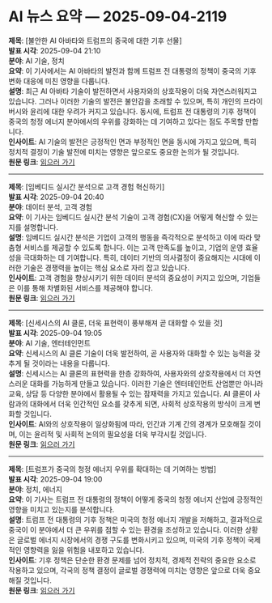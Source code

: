 # AI 뉴스 요약 — 2025-09-04-2119

**제목**: [불안한 AI 아바타와 트럼프의 중국에 대한 기후 선물]  
**발표 시각**: 2025-09-04 21:10  
**분야**: AI 기술, 정치  
**요약**: 이 기사에서는 AI 아바타의 발전과 함께 트럼프 전 대통령의 정책이 중국의 기후 변화 대응에 미친 영향을 다룹니다.  
**설명**: 최근 AI 아바타 기술이 발전하면서 사용자와의 상호작용이 더욱 자연스러워지고 있습니다. 그러나 이러한 기술의 발전은 불안감을 초래할 수 있으며, 특히 개인의 프라이버시와 윤리에 대한 우려가 커지고 있습니다. 동시에, 트럼프 전 대통령의 기후 정책이 중국의 청정 에너지 분야에서의 우위를 강화하는 데 기여하고 있다는 점도 주목할 만합니다.  
**인사이트**: AI 기술의 발전은 긍정적인 면과 부정적인 면을 동시에 가지고 있으며, 특히 정치적 결정이 기술 발전에 미치는 영향은 앞으로도 중요한 논의가 될 것입니다.  
**원문 링크**: [읽으러 가기](https://www.technologyreview.com/2025/09/04/1123066/the-download-unnerving-ai-avatars-and-trumps-climate-gift-to-china/)

---

**제목**: [임베디드 실시간 분석으로 고객 경험 혁신하기]  
**발표 시각**: 2025-09-04 20:40  
**분야**: 데이터 분석, 고객 경험  
**요약**: 이 기사는 임베디드 실시간 분석 기술이 고객 경험(CX)을 어떻게 혁신할 수 있는지를 설명합니다.  
**설명**: 임베디드 실시간 분석은 기업이 고객의 행동을 즉각적으로 분석하고 이에 따라 맞춤형 서비스를 제공할 수 있도록 합니다. 이는 고객 만족도를 높이고, 기업의 운영 효율성을 극대화하는 데 기여합니다. 특히, 데이터 기반의 의사결정이 중요해지는 시대에 이러한 기술은 경쟁력을 높이는 핵심 요소로 자리 잡고 있습니다.  
**인사이트**: 고객 경험을 향상시키기 위한 데이터 분석의 중요성이 커지고 있으며, 기업들은 이를 통해 차별화된 서비스를 제공해야 합니다.  
**원문 링크**: [읽으러 가기](https://www.technologyreview.com/2025/09/04/1122669/transforming-cx-with-embedded-real-time-analytics/)

---

**제목**: [신세시스의 AI 클론, 더욱 표현력이 풍부해져 곧 대화할 수 있을 것]  
**발표 시각**: 2025-09-04 19:05  
**분야**: AI 기술, 엔터테인먼트  
**요약**: 신세시스의 AI 클론 기술이 더욱 발전하여, 곧 사용자와 대화할 수 있는 능력을 갖추게 될 것이라는 내용을 다룹니다.  
**설명**: 신세시스는 AI 클론의 표현력을 한층 강화하여, 사용자와의 상호작용에서 더 자연스러운 대화를 가능하게 만들고 있습니다. 이러한 기술은 엔터테인먼트 산업뿐만 아니라 교육, 상담 등 다양한 분야에서 활용될 수 있는 잠재력을 가지고 있습니다. AI 클론이 사람과의 대화에서 더욱 인간적인 요소를 갖추게 되면, 사회적 상호작용의 방식이 크게 변화할 것입니다.  
**인사이트**: AI와의 상호작용이 일상화됨에 따라, 인간과 기계 간의 경계가 모호해질 것이며, 이는 윤리적 및 사회적 논의의 필요성을 더욱 부각시킬 것입니다.  
**원문 링크**: [읽으러 가기](https://www.technologyreview.com/2025/09/04/1123054/synthesias-ai-clones-are-more-expressive-than-ever-soon-theyll-be-able-to-talk-back/)

---

**제목**: [트럼프가 중국의 청정 에너지 우위를 확대하는 데 기여하는 방법]  
**발표 시각**: 2025-09-04 19:00  
**분야**: 정치, 에너지  
**요약**: 이 기사는 트럼프 전 대통령의 정책이 어떻게 중국의 청정 에너지 산업에 긍정적인 영향을 미치고 있는지를 분석합니다.  
**설명**: 트럼프 전 대통령의 기후 정책은 미국의 청정 에너지 개발을 저해하고, 결과적으로 중국이 이 분야에서 더 큰 우위를 점할 수 있는 환경을 조성하고 있습니다. 이러한 상황은 글로벌 에너지 시장에서의 경쟁 구도를 변화시키고 있으며, 미국의 기후 정책이 국제적인 영향력을 잃을 위험을 내포하고 있습니다.  
**인사이트**: 기후 정책은 단순한 환경 문제를 넘어 정치적, 경제적 전략의 중요한 요소로 작용하고 있으며, 각국의 정책 결정이 글로벌 경쟁력에 미치는 영향은 앞으로 더욱 중요해질 것입니다.  
**원문 링크**: [읽으러 가기](https://www.technologyreview.com/2025/09/04/1123014/how-trump-is-helping-china-extend-its-massive-lead-in-clean-energy/)